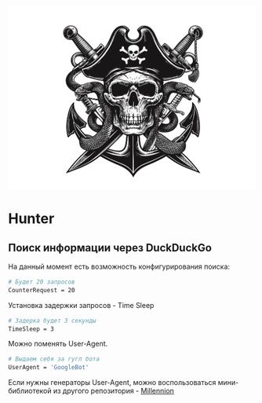 <div align="center">
  <img src="https://github.com/rickert156/rickert156/blob/main/assets/Hunter2.png" alt="Hunter">
</div>

# Hunter
## Поиск информации через DuckDuckGo
На данный момент есть возможность конфигурирования поиска:
```sh
# Будет 20 запросов
CounterRequest = 20 
```
Установка задержки запросов - Time Sleep
```sh
# Задерка будет 3 секунды
TimeSleep = 3
```
Можно поменять User-Agent. 
```sh
# Выдаем себя за гугл бота
UserAgent = 'GoogleBot'
```
Если нужны генераторы User-Agent, можно воспользоваться мини-библиотекой из другого репозитория - <a href="https://github.com/rickert156/Millennion">Millennion</a>

